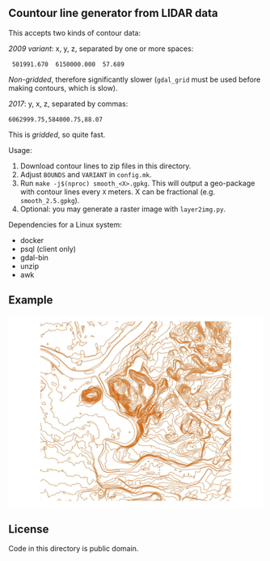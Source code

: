Countour line generator from LIDAR data
---------------------------------------

This accepts two kinds of contour data:

*2009 variant*: x, y, z, separated by one or more spaces:
```
 501991.670  6150000.000  57.689
```

*Non-gridded*, therefore significantly slower (`gdal_grid` must be used before making contours, which is slow).


*2017*: y, x, z, separated by commas:
```
6062999.75,584000.75,88.07
```

This is *gridded*, so quite fast.

Usage:

1. Download contour lines to zip files in this directory.
2. Adjust `BOUNDS` and `VARIANT` in `config.mk`.
3. Run `make -j$(nproc) smooth_<X>.gpkg`. This will output a geo-package with
   contour lines every `X` meters. X can be fractional (e.g.
   `smooth_2.5.gpkg`).
4. Optional: you may generate a raster image with `layer2img.py`.

Dependencies for a Linux system:

- docker
- psql (client only)
- gdal-bin
- unzip
- awk

Example
-------

![Užupis](https://github.com/motiejus/stud/blob/master/contours/example.jpg?raw=true)

License
-------

Code in this directory is public domain.
